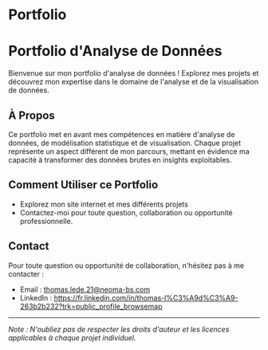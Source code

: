 # Portfolio

# Portfolio d'Analyse de Données

Bienvenue sur mon portfolio d'analyse de données ! Explorez mes projets et découvrez mon expertise dans le domaine de l'analyse et de la visualisation de données.

## À Propos

Ce portfolio met en avant mes compétences en matière d'analyse de données, de modélisation statistique et de visualisation. Chaque projet représente un aspect différent de mon parcours, mettant en évidence ma capacité à transformer des données brutes en insights exploitables.

## Comment Utiliser ce Portfolio

- Explorez mon site internet et mes différents projets
- Contactez-moi pour toute question, collaboration ou opportunité professionnelle.

## Contact

Pour toute question ou opportunité de collaboration, n'hésitez pas à me contacter :
- Email : thomas.lede.21@neoma-bs.com
- LinkedIn : https://fr.linkedin.com/in/thomas-l%C3%A9d%C3%A9-263b2b232?trk=public_profile_browsemap

---

*Note : N'oubliez pas de respecter les droits d'auteur et les licences applicables à chaque projet individuel.*

